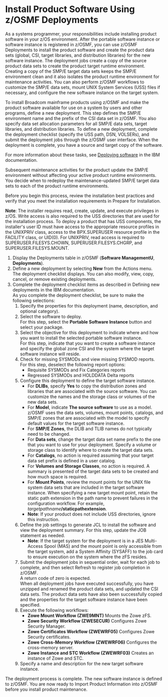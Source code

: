 # Install Product Software Using z/OSMF Deployments

As a systems programmer, your responsibilities include installing product software in your z/OS environment. After the portable software instance or software instance is registered in z/OSMF, you can use z/OSMF Deployments to install the product software and create the product data sets (global, CSI, target libraries, and distribution libraries) for the new software instance. The deployment jobs create a copy of the source product data sets to create the product target runtime environment. Creating a copy of the SMP/E target data sets keeps the SMP/E environment clean and it also isolates the product runtime environment for maintenance activities. You can also perform z/OSMF workflows to customize the SMP/E data sets, mount UNIX System Services (USS) files if necessary, and configure the new software instance on the target system.

To install Broadcom mainframe products using z/OSMF and make the product software available for use on a system by users and other programs, define a new deployment. This step defines the SMP/E environment name and the prefix of the CSI data set in z/OSMF. You also specify data set allocation parameters for all SMP/E data sets, target libraries, and distribution libraries. To define a new deployment, complete the deployment checklist (specify the USS path, DSN, VOLSERs), and submit the deployment jobs through the z/OSMF user interface. When the deployment is complete, you have a source and target copy of the software.

For more information about these tasks, see [Deploying software](https://www.ibm.com/docs/en/zos/2.4.0?topic=task-deploying-software) in the IBM documentation.

Subsequent maintenance activities for the product update the SMP/E environment without affecting your active product runtime environments. You decide when to redeploy the maintenance-updated SMP/E target data sets to each of the product runtime environments.

Before you begin this process, review the installation best practices and verify that you meet the installation requirements in Prepare for Installation.

**Note**: The installer requires read, create, update, and execute privileges in z/OS. Write access is also required to the USS directories that are used for the installation process. To deploy a product that has USS components, the installer's user ID must have access to the appropriate resource profiles in the UNIXPRIV class, access to the BPX.SUPERUSER resource profile in the FACILITY class, or UID(0). For UNIXPRIV, read access is required to SUPERUSER.FILESYS.CHOWN, SUPERUSER.FILESYS.CHGRP, and SUPERUSER.FILESYS.MOUNT.

1. Display the Deployments table in z/OSMF (**Software ManagementU**, **Deployments**).
2. Define a new deployment by selecting **New** from the Actions menu.  
The deployment checklist displays. You can also modify, view, copy, cancel, or remove existing deployments.
3. Complete the deployment checklist items as described in Defining new deployments in the IBM documentation.  
As you complete the deployment checklist, be sure to make the following selections:
    1. Specify the properties for this deployment (name, description, and optional category).
    2. Select the software to deploy.  
    For this step, select the **Portable Software Instance** button and select your package.
    3. Select the objective for this deployment to indicate where and how you want to install the selected portable software instance.  
    For this step, indicate that you want to create a software instance and specify the global zone CSI and the system where the target software instance will reside.
    4. Check for missing SYSMODs and view missing SYSMOD reports.  
    For this step, deselect the following report options:
        - Requisite SYSMODs and Fix Categories reports
        - Regressed SYSMODs and HOLDDATA Delta reports
    5. Configure this deployment to define the target software instance.
        - For **DLIBs**, specify **Yes** to copy the distribution zones and libraries that are associated with the source software. You can customize the names and the storage class or volumes of the new data sets.
        - For **Model**, indicate **The source software** to use as a model. z/OSMF uses the data sets, volumes, mount points, catalogs, and SMP/E zones that are associated with the model to specify default values for the target software instance.
        - For **SMP/E Zones**, the DLIB and TLIB names do not typically need to be changed.
        - For **Data sets**, change the target data set name prefix to the one that you want to use for your deployment. Specify a volume or storage class to identify where to create the target data sets.
        - For **Catalogs**, no action is required assuming that your target data set prefix is defined in a user catalog.
        - For **Volumes and Storage Classes**, no action is required. A summary is presented of the target data sets to be created and how much space is required.
        - For **Mount Points**, review the mount points for the UNIX file system data sets that are included in the target software instance. When specifying a new target mount point, retain the static path extension in the path name to prevent failures in the configuration workflow. For example, _targetpathname_**/staticpathextension**.
        - **Note**: If your product does not include USS directories, ignore this instruction.
    6. Define the job settings to generate JCL to install the software and view the deployment summary. For this step, update the JOB statement as needed.
        - **Note**: If the target system for the deployment is in a JES Multi-Access Spool (MAS) and the mount point is only accessible from the target system, add a System Affinity (SYSAFF) to the job card to ensure execution on the system where the zFS resides.
    7. Submit the deployment jobs in sequential order, wait for each job to complete, and then select Refresh to register job completion in z/OSMF.  
    A return code of zero is expected.  
    When all deployment jobs have executed successfully, you have unzipped and renamed the product data sets, and updated the CSI data sets. The product data sets have also been successfully copied and the properties for the target software instance have been specified.
    8. Execute the following workflows:
        - **Zowe Mount Workflow (ZWE9MNT)**
        Mounts the Zowe zFS.
        - **Zowe Security Workflow (ZWESECUR)**
        Configures Zowe Security Manager.
        - **Zowe Certificates Workflow (ZWEWRF05)**
        Configures Zowe Security certificates.
        - **Zowe Cross-Memory Workflow (ZWEWRF06)**
        Configures the cross-memory server.
        - **Zowe Instance and STC Workflow (ZWEWRF03)**
        Creates an instance of Zowe and STC.
    9. Specify a name and description for the new target software instance.

The deployment process is complete. The new software instance is defined to z/OSMF. You are now ready to Import Product Information into z/OSMF before you install product maintenance.
